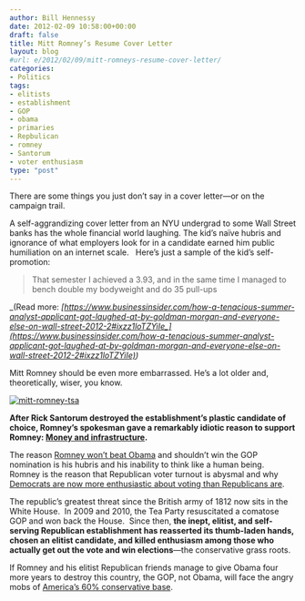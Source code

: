 ```yaml
---
author: Bill Hennessy
date: 2012-02-09 10:58:00+00:00
draft: false
title: Mitt Romney’s Resume Cover Letter
layout: blog
#url: e/2012/02/09/mitt-romneys-resume-cover-letter/
categories:
- Politics
tags:
- elitists
- establishment
- GOP
- obama
- primaries
- Repbulican
- romney
- Santorum
- voter enthusiasm
type: "post"
---
```


There are some things you just don’t say in a cover letter—or on the campaign trail.

A self-aggrandizing cover letter from an NYU undergrad to some Wall Street banks has the whole financial world laughing. The kid’s naïve hubris and ignorance of what employers look for in a candidate earned him public humiliation on an internet scale.   Here’s just a sample of the kid’s self-promotion:


> That semester I achieved a 3.93, and in the same time I managed to bench double my bodyweight and do 35 pull-ups

_(Read more: _[_https://www.businessinsider.com/how-a-tenacious-summer-analyst-applicant-got-laughed-at-by-goldman-morgan-and-everyone-else-on-wall-street-2012-2#ixzz1loTZYiIe_](https://www.businessinsider.com/how-a-tenacious-summer-analyst-applicant-got-laughed-at-by-goldman-morgan-and-everyone-else-on-wall-street-2012-2#ixzz1loTZYiIe)_)_


Mitt Romney should be even more embarrassed. He’s a lot older and, theoretically, wiser, you know.

[![mitt-romney-tsa](https://hennessysview.com/wp-content/uploads/2012/02/mitt-romney-tsa_thumb.jpg)
](https://hennessysview.com/wp-content/uploads/2012/02/mitt-romney-tsa.jpg)

**After Rick Santorum destroyed the establishment’s plastic candidate of choice, Romney’s spokesman gave a remarkably idiotic reason to support Romney: **[**Money and infrastructure**](https://campaign2012.washingtonexaminer.com/article/santorum-surged-romney-and-gingrich-fought/364226)**.**

The reason [Romney won’t beat Obama](https://hennessysview.com/2012-election/new-hampshire-exposes-gops-diverse-base/) and shouldn’t win the GOP nomination is his hubris and his inability to think like a human being. Romney is the reason that Republican voter turnout is abysmal and why [Democrats are now more enthusiastic about voting than Republicans are](https://www.publicpolicypolling.com/main/2012/02/republican-enthusiasm-issue-is-real.html).

The republic’s greatest threat since the British army of 1812 now sits in the White House.  In 2009 and 2010, the Tea Party resuscitated a comatose GOP and won back the House.  Since then, **the inept, elitist, and self-serving Republican establishment has reasserted its thumb-laden hands, chosen an elitist candidate, and killed enthusiasm among those who actually get out the vote and win elections**—the conservative grass roots.

If Romney and his elitist Republican friends manage to give Obama four more years to destroy this country, the GOP, not Obama, will face the angry mobs of [America’s 60% conservative base](https://hennessysview.com/tea-party/unknowing-believers/).

